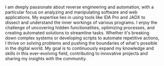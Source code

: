 I am deeply passionate about reverse engineering and automation, with a particular focus on analyzing and manipulating software and web applications. 
My expertise lies in using tools like IDA Pro and JADX to dissect and understand the inner workings of various programs. 
I enjoy the challenge of uncovering hidden functionalities, optimizing processes, and creating automated solutions to streamline tasks. 
Whether it's breaking down complex systems or developing scripts to automate repetitive actions, I thrive on solving problems and pushing the boundaries of what's possible in the digital world. 
My goal is to continuously expand my knowledge and skills in this ever-evolving field, contributing to innovative projects and sharing my insights with the community.
